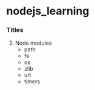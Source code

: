 # nodejs_learning

### Titles
2. Node modules
    - path
    - fs
    - os
    - zlib
    - url
    - timers